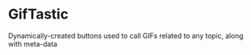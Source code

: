 # GifTastic
Dynamically-created buttons used to call GIFs related to any topic, along with meta-data
